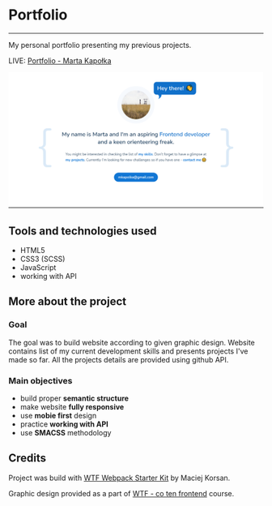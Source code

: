 # Portfolio

---

My personal portfolio presenting my previous projects.

LIVE: [Portfolio - Marta Kapołka](https://marta-kapolka.github.io/wtf-portfolio/)

![page preview](/src/assets/img/portfolio_screen.png)

## Tools and technologies used

- HTML5
- CSS3 (SCSS)
- JavaScript
- working with API

## More about the project

### Goal

The goal was to build website according to given graphic design.
Website contains list of my current development skills and presents projects I've made so far. All the projects details are provided using github API.

### Main objectives

- build proper **semantic structure**
- make website **fully responsive**
- use **mobie first** design
- practice **working with API**
- use **SMACSS** methodology

## Credits

Project was build with [WTF Webpack Starter Kit](https://github.com/maciejkorsan/wtf-webpack-starter) by Maciej Korsan.

Graphic design provided as a part of [WTF - co ten frontend](https://cotenfrontend.pl) course.
